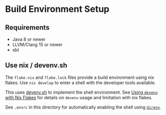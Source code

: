 # Build Environment Setup

## Requirements

-   Java 8 or newer
-   LLVM/Clang 15 or newer
-   sbt

## Use nix / devenv.sh

The `flake.nix` and `flake.lock` files provide a build environment using nix
flakes. Use `nix develop` to enter a shell with the developer tools available.

This uses [devenv.sh](https://devenv.sh) to implement the shell environment.
See [Using `devenv` with Nix Flakes](https://devenv.sh/guides/using-with-flakes/)
for details on `devenv` usage and limitation with nix flakes.

See `.envrc` in this directory for automatically enabling the shell using
[`direnv`](https://direnv.net/docs/hook.html).
